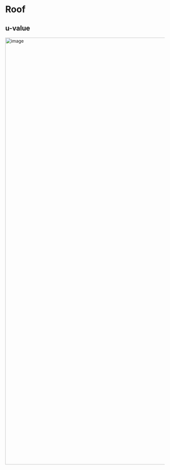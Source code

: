 # Roof

## u-value

<img width="1343" alt="image" src="https://github.com/user-attachments/assets/1d0340ec-8d3d-495a-8ade-8ea4592f49fa">

